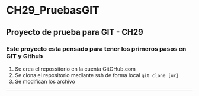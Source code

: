 # CH29_PruebasGIT
## Proyecto de prueba para GIT - CH29

### Este proyecto esta pensado para tener los primeros pasos en GIT y Github

1. Se crea el repossitorio en la cuenta GitGHub.com
2. Se clona el repositorio mediante ssh de forma local `git clone [ur]`
3. Se modifican los archivo

--- 
